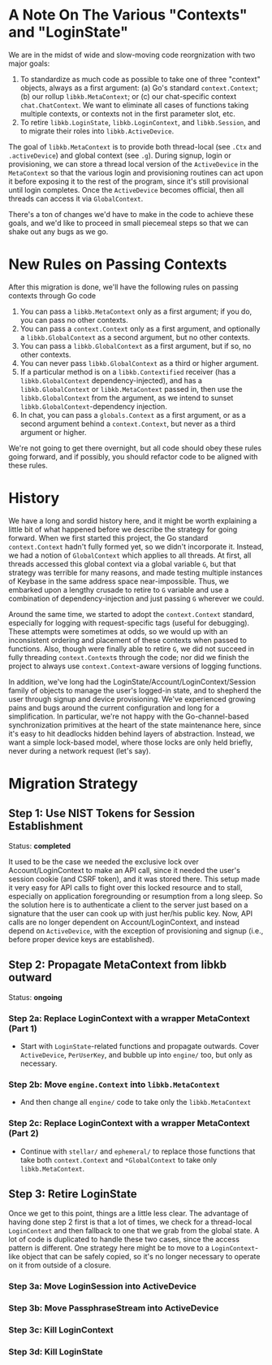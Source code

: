 
# A Note On The Various "Contexts" and "LoginState"

We are in the midst of wide and slow-moving code reorgnization with two major goals:

1. To standardize as much code as possible to take one of three "context" objects, always
as a first argument: (a) Go's standard `context.Context`; (b) our rollup `libkb.MetaContext`;
or (c) our chat-specific context `chat.ChatContext`. We want to eliminate all cases
of functions taking multiple contexts, or contexts not in the first parameter slot, etc.
2. To retire `libkb.LoginState`, `libkb.LoginContext`, and `libkb.Session`, and to migrate
their roles into `libkb.ActiveDevice`.

The goal of `libkb.MetaContext` is to provide both thread-local (see `.Ctx` and `.activeDevice`) and global context (see `.g`). During signup, login or provisioning, we can store a thread local
version of the `ActiveDevice` in the `MetaContext` so that the various login and provisioning
routines can act upon it before exposing it to the rest of the program, since it's still provisional
until login completes. Once the `ActiveDevice` becomes official, then all threads can access it
via `GlobalContext`.

There's a ton of changes we'd have to make in the code to achieve these goals, and
we'd like to proceed in small piecemeal steps so that we can shake out any bugs
as we go.

# New Rules on Passing Contexts

After this migration is done, we'll have the following rules on passing contexts through
Go code

1. You can pass a `libkb.MetaContext` only as a first argument; if you do, you can
pass no other contexts.
1. You can pass a `context.Context` only as a first argument, and optionally a `libkb.GlobalContext`
as a second argument, but no other contexts.
1. You can pass a `libkb.GlobalContext` as a first argument, but if so, no other contexts.
1. You can never pass `libkb.GlobalContext` as a third or higher argument.
1. If a particular method is on a `libkb.Contextified` receiver (has a
`libkb.GlobalContext` dependency-injected), and has a `libkb.GlobalContext` or
`libkb.MetaContext` passed in, then use the `libkb.GlobalContext` from the
argument, as we intend to sunset `libkb.GlobalContext`-dependency injection.
1. In chat, you can pass a `globals.Context` as a first argument, or as a second argument
behind a `context.Context`, but never as a third argument or higher.

We're not going to get there overnight, but all code should obey these rules going forward,
and if possibly, you should refactor code to be aligned with these rules.

# History

We have a long and sordid history here, and it might be worth explaining a little bit
of what happened before we describe the strategy for going forward. When we first
started this project, the Go standard `context.Context` hadn't fully formed yet,
so we didn't incorporate it. Instead, we had a notion of `GlobalContext` which applies to
all threads. At first, all threads accessed this global context via a global variable `G`,
but that strategy was terrible for many reasons, and made testing multiple instances of
Keybase in the same address space near-impossible. Thus, we embarked upon a lengthy crusade
to retire to `G` variable and use a combination of dependency-injection and just passing `G`
wherever we could.

Around the same time, we started to adopt the `context.Context` standard, especially
for logging with request-specific tags (useful for debugging). These attempts were sometimes
at odds, so we would up with an inconsistent ordering and placement of these contexts
when passed to functions. Also, though were finally able to retire `G`, we did not succeed
in fully threading `context.Context`s through the code; nor did we finish the project to always
use `context.Context`-aware versions of logging functions.

In addition, we've long had the LoginState/Account/LoginContext/Session family of objects
to manage the user's logged-in state, and to shepherd the user through signup and device
provisioning. We've experienced growing pains and bugs around the current configuration
and long for a simplification. In particular, we're not happy with the Go-channel-based
synchronization primitives at the heart of the state maintenance here, since it's easy
to hit deadlocks hidden behind layers of abstraction.  Instead, we want a simple lock-based
model, where those locks are only held briefly, never during a network request (let's say).

# Migration Strategy

## Step 1: Use NIST Tokens for Session Establishment

Status: **completed**

It used to be the case we needed the exclusive lock over Account/LoginContext
to make an API call, since it needed the user's session cookie (and CSRF
token), and it was stored there. This setup made it very easy for API calls to
fight over this locked resource and to stall, especially on application
foregrounding or resumption from a long sleep. So the solution here is to
authenticate a client to the server just based on a signature that the user
can cook up with just her/his public key. Now, API calls are no longer
dependent on Account/LoginContext, and instead depend on `ActiveDevice`, with
the exception of provisioning and signup (i.e., before proper device keys are
established).

## Step 2: Propagate MetaContext from libkb outward

Status: **ongoing**

### Step 2a: Replace LoginContext with a wrapper MetaContext (Part 1)

- Start with `LoginState`-related functions and propagate outwards. Cover `ActiveDevice`,
`PerUserKey`, and bubble up into `engine/` too, but only as necessary.

### Step 2b: Move `engine.Context` into `libkb.MetaContext`

- And then change all `engine/` code to take only the `libkb.MetaContext`

### Step 2c: Replace LoginContext with a wrapper MetaContext (Part 2)

- Continue with `stellar/` and `ephemeral/` to replace those functions that take
both `context.Context` and `*GlobalContext` to take only `libkb.MetaContext`.

## Step 3: Retire LoginState

Once we get to this point, things are a little less clear. The advantage of having
done step 2 first is that a lot of times, we check for a thread-local `LoginContext`
and then fallback to one that we grab from the global state. A lot of code is
duplicated to handle these two cases, since the access pattern is different.
One strategy here might be to move to a `LoginContext`-like object that can be safely
copied, so it's no longer necessary to operate on it from outside of a closure.

### Step 3a: Move LoginSession into ActiveDevice

### Step 3b: Move PassphraseStream into ActiveDevice

### Step 3c: Kill LoginContext

### Step 3d: Kill LoginState







